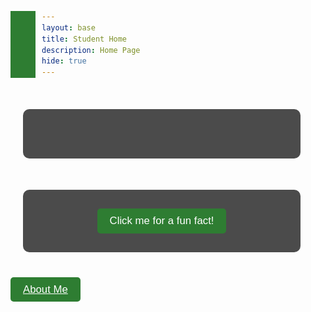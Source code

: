 ```yaml
---
layout: base
title: Student Home 
description: Home Page
hide: true
---
```


<!-- Parallax Scrolling Background -->
<style>
  body {
    margin: 0;
    font-family: Arial, sans-serif;
    color: white;
    background: url('https://source.unsplash.com/random/1920x1080') no-repeat center center fixed;
    background-size: cover;
  }

  .parallax {
    height: 100vh;
    background-attachment: fixed;
    background-position: center;
    background-repeat: no-repeat;
    background-size: cover;
  }

  .content {
    padding: 20px;
    background: rgba(0, 0, 0, 0.7);
    border-radius: 10px;
    text-align: center;
    margin: 50px auto;
    width: 80%;
    max-width: 600px;
  }

  button, a {
    padding: 10px 20px;
    margin: 10px;
    font-size: 1.2em;
    color: white;
    background-color: #2e7d32; /* Dark Green Color */
    border: none;
    border-radius: 5px;
    cursor: pointer;
    transition: transform 0.3s ease, background-color 0.3s ease;
  }

  button:hover, a:hover {
    transform: scale(1.1);
    background-color: #1b5e20; /* Darker Green on Hover */
  }
</style>

<!-- Dynamic Greeting Based on Time of Day -->
<div class="content">
  <h1 id="greeting"></h1>
</div>

<!-- Fun Fact Pop-up -->
<div class="content">
  <button onclick="showFunFact()">Click me for a fun fact!</button>
</div>

<script>
  // Dynamic Greeting Based on Time of Day
  function updateGreeting() {
    const hour = new Date().getHours();
    let greeting;

    if (hour < 12) {
      greeting = "Good Morning, Welcome to Saaras's Page!";
    } else if (hour < 18) {
      greeting = "Good Afternoon, Hope you're having a great day!";
    } else {
      greeting = "Good Evening, Relax and enjoy your time here!";
    }

    document.getElementById('greeting').innerText = greeting;
  }
  updateGreeting();

  // Fun Fact Pop-up
  function showFunFact() {
    const facts = [
      "Did you know? Quantum computing could revolutionize medicine by designing more efficient drugs.",
      "Fun Fact: A single qubit can represent both 0 and 1 simultaneously in quantum computing.",
      "Interesting: The first computer virus was created in 1983 and was called 'Elk Cloner'.",
      "Did you know? The human brain operates on about 20 watts of power, roughly the same as a light bulb.",
      "Surprising: The first email was sent by Ray Tomlinson to himself in 1971."
    ];
    const randomFact = facts[Math.floor(Math.random() * facts.length)];
    alert(randomFact);
  }
</script>
[About Me](navigation/about.md)
